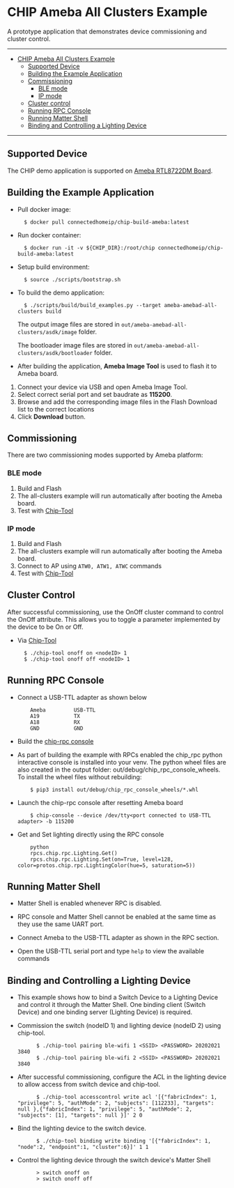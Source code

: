 # CHIP Ameba All Clusters Example

A prototype application that demonstrates device commissioning and cluster
control.

---

-   [CHIP Ameba All Clusters Example](#chip-ameba-all-clusters-example)
    -   [Supported Device](#supported-device)
    -   [Building the Example Application](#building-the-example-application)
    -   [Commissioning](#commissioning)
        -   [BLE mode](#ble-mode)
        -   [IP mode](#ip-mode)
    -   [Cluster control](#cluster-control)
    -   [Running RPC Console](#running-rpc-console)
    -   [Running Matter Shell](#running-matter-shell)
    -   [Binding and Controlling a Lighting Device](#binding-and-controlling-a-lighting-device)

---


## Supported Device

The CHIP demo application is supported on
[Ameba RTL8722DM Board](https://www.amebaiot.com/en/amebad).


## Building the Example Application

-   Pull docker image:

          $ docker pull connectedhomeip/chip-build-ameba:latest

-   Run docker container:

          $ docker run -it -v ${CHIP_DIR}:/root/chip connectedhomeip/chip-build-ameba:latest

-   Setup build environment:

          $ source ./scripts/bootstrap.sh

-   To build the demo application:

          $ ./scripts/build/build_examples.py --target ameba-amebad-all-clusters build

    The output image files are stored in
    `out/ameba-amebad-all-clusters/asdk/image` folder.

    The bootloader image files are stored in
    `out/ameba-amebad-all-clusters/asdk/bootloader` folder.

-   After building the application, **Ameba Image Tool** is used to flash it to
    Ameba board.

1. Connect your device via USB and open Ameba Image Tool.
2. Select correct serial port and set baudrate as **115200**.
3. Browse and add the corresponding image files in the Flash Download list to
   the correct locations
4. Click **Download** button.


## Commissioning

There are two commissioning modes supported by Ameba platform:

### BLE mode

1. Build and Flash
2. The all-clusters example will run automatically after booting the Ameba
   board.
3. Test with
   [Chip-Tool](https://github.com/project-chip/connectedhomeip/tree/master/examples/chip-tool)

### IP mode

1. Build and Flash
2. The all-clusters example will run automatically after booting the Ameba
   board.
3. Connect to AP using `ATW0, ATW1, ATWC` commands
4. Test with
   [Chip-Tool](https://github.com/project-chip/connectedhomeip/tree/master/examples/chip-tool)


## Cluster Control

After successful commissioning, use the OnOff cluster command to control the
OnOff attribute. This allows you to toggle a parameter implemented by the device
to be On or Off.

-   Via
    [Chip-Tool](https://github.com/project-chip/connectedhomeip/tree/master/examples/chip-tool#using-the-client-to-send-matter-commands)

          
          $ ./chip-tool onoff on <nodeID> 1
          $ ./chip-tool onoff off <nodeID> 1
          

## Running RPC Console

-   Connect a USB-TTL adapter as shown below

            
            Ameba         USB-TTL
            A19           TX
            A18           RX
            GND           GND
            

-   Build the
    [chip-rpc console](https://github.com/project-chip/connectedhomeip/tree/master/examples/common/pigweed/rpc_console)

-   As part of building the example with RPCs enabled the chip_rpc python
    interactive console is installed into your venv. The python wheel files are
    also created in the output folder: out/debug/chip_rpc_console_wheels. To
    install the wheel files without rebuilding:

            
            $ pip3 install out/debug/chip_rpc_console_wheels/*.whl
            

-   Launch the chip-rpc console after resetting Ameba board

            
            $ chip-console --device /dev/tty<port connected to USB-TTL adapter> -b 115200
            

-   Get and Set lighting directly using the RPC console

            python
            rpcs.chip.rpc.Lighting.Get()
            rpcs.chip.rpc.Lighting.Set(on=True, level=128, color=protos.chip.rpc.LightingColor(hue=5, saturation=5))
            
            
## Running Matter Shell

- Matter Shell is enabled whenever RPC is disabled.

- RPC console and Matter Shell cannot be enabled at the same time as they use the same UART port.

- Connect Ameba to the USB-TTL adapter as shown in the RPC section.

- Open the USB-TTL serial port and type `help` to view the available commands

            
## Binding and Controlling a Lighting Device

- This example shows how to bind a Switch Device to a Lighting Device and control it through the Matter Shell. One binding client (Switch Device) and one binding server (Lighting Device) is required.

- Commission the switch (nodeID 1) and lighting device (nodeID 2) using chip-tool.

            $ ./chip-tool pairing ble-wifi 1 <SSID> <PASSWORD> 20202021 3840
            $ ./chip-tool pairing ble-wifi 2 <SSID> <PASSWORD> 20202021 3840
            
- After successful commissioning, configure the ACL in the lighting device to allow access from switch device and chip-tool.

            $ ./chip-tool accesscontrol write acl '[{"fabricIndex": 1, "privilege": 5, "authMode": 2, "subjects": [112233], "targets": null },{"fabricIndex": 1, "privilege": 5, "authMode": 2, "subjects": [1], "targets": null }]' 2 0
            
- Bind the lighting device to the switch device.

            $ ./chip-tool binding write binding '[{"fabricIndex": 1, "node":2, "endpoint":1, "cluster":6}]' 1 1

- Control the lighting device through the switch device's Matter Shell

            > switch onoff on
            > switch onoff off
            
